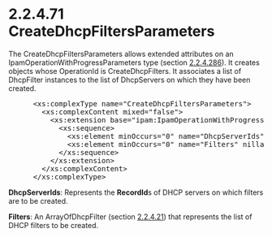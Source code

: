 <html dir="LTR" xmlns:mshelp="http://msdn.microsoft.com/mshelp" xmlns:ddue="http://ddue.schemas.microsoft.com/authoring/2003/5" xmlns:xlink="http://www.w3.org/1999/xlink" xmlns:tool="http://www.microsoft.com/tooltip">
 <body>
 <div id="header">
 <h1 class="heading">2.2.4.71 CreateDhcpFiltersParameters</h1>
 </div>
 <div id="mainSection">
 <div id="mainBody">
 <div id="allHistory" class="saveHistory"></div>
 <div id="sectionSection0" class="section" name="collapseableSection">
 

<p>The CreateDhcpFiltersParameters allows extended attributes
on an IpamOperationWithProgressParameters type (section <a href="99fc6063-33f2-47ef-8db7-91d89369e3dc.md">2.2.4.286</a>). It creates
objects whose OperationId is CreateDhcpFilters. It associates a list of
DhcpFilter instances to the list of DhcpServers on which they have been
created.</p>

<dl>
<dd>
<div><pre> &lt;xs:complexType name=&quot;CreateDhcpFiltersParameters&quot;&gt;
   &lt;xs:complexContent mixed=&quot;false&quot;&gt;
     &lt;xs:extension base=&quot;ipam:IpamOperationWithProgressParameters&quot;&gt;
       &lt;xs:sequence&gt;
         &lt;xs:element minOccurs=&quot;0&quot; name=&quot;DhcpServerIds&quot; nillable=&quot;true&quot; type=&quot;serarr:ArrayOflong&quot; /&gt;
         &lt;xs:element minOccurs=&quot;0&quot; name=&quot;Filters&quot; nillable=&quot;true&quot; type=&quot;ipam:ArrayOfDhcpFilter&quot; /&gt;
       &lt;/xs:sequence&gt;
     &lt;/xs:extension&gt;
   &lt;/xs:complexContent&gt;
 &lt;/xs:complexType&gt;
</pre></div>
</dd></dl>

<p><b>DhcpServerIds</b>: Represents the <b>RecordId</b>s
of DHCP servers on which filters are to be created.</p>

<p><b>Filters</b>: An ArrayOfDhcpFilter (section <a href="b6215230-129d-4687-a878-4c9bc8b4396c.md">2.2.4.21</a>) that represents
the list of DHCP filters to be created.</p>


 </div>
 </div>
 </div>
 </body>
</html>